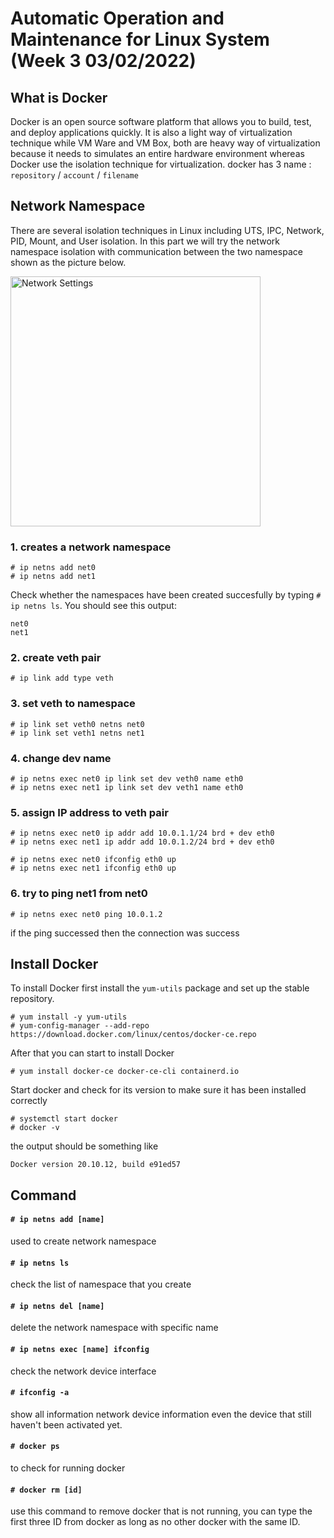 # Automatic Operation and Maintenance for Linux System (Week 3 03/02/2022)
## What is Docker
Docker is an open source software platform that allows you to build, test, and deploy applications quickly. It is also a light way of virtualization technique while VM Ware and VM Box, both are heavy way of virtualization because it needs to simulates an entire hardware environment whereas Docker use the isolation technique for virtualization. 
docker has 3 name :
`repository` / `account` / `filename`

## Network Namespace
There are several isolation techniques in Linux including UTS, IPC, Network, PID, Mount, and User isolation. In this part we will try the network namespace isolation with communication between the two namespace shown as the picture below.

<img src="source/(w3)networkNamespace.PNG" alt="Network Settings" title="Network Settings" width="400"><br>

### 1. creates a network namespace
```
# ip netns add net0
# ip netns add net1
```
Check whether the namespaces have been created succesfully by typing `# ip netns ls`. You should see this output:

```
net0
net1
```

### 2. create veth pair

```
# ip link add type veth
```

### 3. set veth to namespace

```
# ip link set veth0 netns net0
# ip link set veth1 netns net1
```

### 4. change dev name

```
# ip netns exec net0 ip link set dev veth0 name eth0
# ip netns exec net1 ip link set dev veth1 name eth0
```

### 5. assign IP address to veth pair

```
# ip netns exec net0 ip addr add 10.0.1.1/24 brd + dev eth0
# ip netns exec net1 ip addr add 10.0.1.2/24 brd + dev eth0
```

```
# ip netns exec net0 ifconfig eth0 up
# ip netns exec net1 ifconfig eth0 up
```

### 6. try to ping net1 from net0

```
# ip netns exec net0 ping 10.0.1.2
```

if the ping successed then the connection was success

## Install Docker
To install Docker first install the `yum-utils` package and set up the stable repository.

```
# yum install -y yum-utils
# yum-config-manager --add-repo https://download.docker.com/linux/centos/docker-ce.repo
```

After that you can start to install Docker

```
# yum install docker-ce docker-ce-cli containerd.io
```

Start docker and check for its version to make sure it has been installed correctly

```
# systemctl start docker
# docker -v
```

the output should be something like

```
Docker version 20.10.12, build e91ed57
```


## Command
#### `# ip netns add [name]`
used to create network namespace

#### `# ip netns ls`
check the list of namespace that you create

#### `# ip netns del [name]`
delete the network namespace with specific name

#### `# ip netns exec [name] ifconfig`
check the network device interface

#### `# ifconfig -a`
show all information network device information even the device that still haven't been activated yet.

#### `# docker ps`
to check for running docker

#### `# docker rm [id]`
use this command to remove docker that is not running, you can type the first three ID from docker as long as no other docker with the same ID.